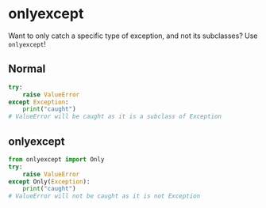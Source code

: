 # onlyexcept
Want to only catch a specific type of exception, and not its subclasses? Use `onlyexcept`!

## Normal
```py
try:
    raise ValueError
except Exception:
    print("caught")
# ValueError will be caught as it is a subclass of Exception
```

## onlyexcept
```py
from onlyexcept import Only
try:
    raise ValueError
except Only(Exception):
    print("caught")
# ValueError will not be caught as it is not Exception
```
